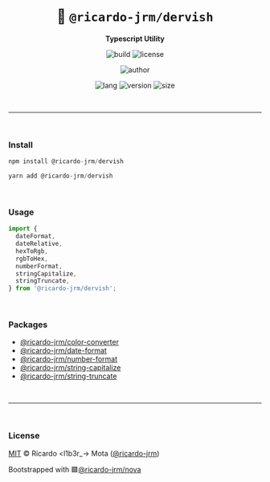 <div align="center">

# 🌙 `@ricardo-jrm/dervish`

<b>Typescript Utility</b>

![build](https://img.shields.io/github/workflow/status/ricardo-jrm/dervish/Continuous%20Integration?style=for-the-badge)
![license](https://img.shields.io/github/license/ricardo-jrm/dervish?style=for-the-badge)

![author](<https://img.shields.io/badge/Author-Ricardo%20%3Cl1b3r__--%3E%20Mota%20(%40ricardo--jrm)-orange?style=for-the-badge>)

![lang](https://img.shields.io/github/languages/top/ricardo-jrm/dervish?style=for-the-badge)
![version](https://img.shields.io/npm/v/@ricardo-jrm/dervish?style=for-the-badge)
![size](https://img.shields.io/bundlephobia/min/@ricardo-jrm/dervish?style=for-the-badge)

</div>

<br />

---

<br />

### <b>Install</b>

```ts
npm install @ricardo-jrm/dervish

yarn add @ricardo-jrm/dervish
```

<br />

### <b>Usage</b>

```ts
import {
  dateFormat,
  dateRelative,
  hexToRgb,
  rgbToHex,
  numberFormat,
  stringCapitalize,
  stringTruncate,
} from '@ricardo-jrm/dervish';
```

<br />

### <b>Packages</b>

- [@ricardo-jrm/color-converter](https://github.com/ricardo-jrm/color-converter)
- [@ricardo-jrm/date-format](https://github.com/ricardo-jrm/date-format)
- [@ricardo-jrm/number-format](https://github.com/ricardo-jrm/number-format)
- [@ricardo-jrm/string-capitalize](https://github.com/ricardo-jrm/string-capitalize)
- [@ricardo-jrm/string-truncate](https://github.com/ricardo-jrm/string-truncate)

<br />

---

<br />

### <b>License</b>

[MIT](https://github.com/ricardo-jrm/dervish/blob/main/LICENSE) © Ricardo <l1b3r\_-> Mota ([@ricardo-jrm](https://github.com/ricardo-jrm))

Bootstrapped with 🟪[@ricardo-jrm/nova](https://github.com/ricardo-jrm/nova)

<br />
